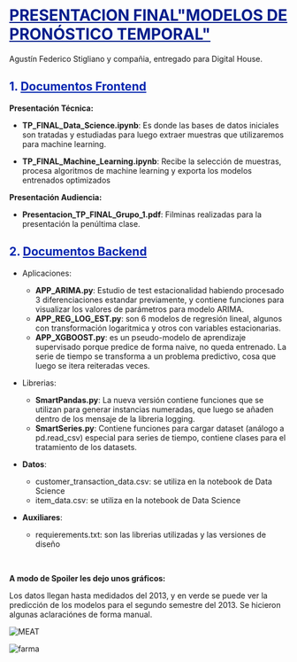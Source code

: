# <font color = #001d8c><u>PRESENTACION FINAL"MODELOS DE PRONÓSTICO TEMPORAL"</u></font>

Agustín Federico Stigliano y compañia, entregado para Digital House.

## <font color = #0024af>1. <u>Documentos Frontend</u></font>

<b>Presentación Técnica:</b>

- <b>TP_FINAL_Data_Science.ipynb</b>: Es donde las bases de datos iniciales son tratadas y estudiadas para luego extraer muestras que utilizaremos para machine learning.

- <b>TP_FINAL_Machine_Learning.ipynb</b>: Recibe la selección de muestras, procesa algoritmos de machine learning y exporta los modelos entrenados optimizados

<b>Presentación Audiencia:</b>

- <b>Presentacion_TP_FINAL_Grupo_1.pdf</b>: Filminas realizadas para la presentación la penúltima clase.
    
## <font color = #0024af>2. <u>Documentos Backend</u></font>

- Aplicaciones:
    - <b>APP_ARIMA.py</b>: Estudio de test estacionalidad habiendo procesado 3 diferenciaciones estandar previamente, y contiene funciones para visualizar los valores de parámetros para modelo ARIMA.
    - <b>APP_REG_LOG_EST.py</b>: son 6 modelos de regresión lineal, algunos con transformación logaritmica y otros con variables estacionarias.
    - <b>APP_XGBOOST.py</b>: es un pseudo-modelo de aprendizaje supervisado porque predice de forma naive, no queda entrenado. La serie de tiempo se transforma a un problema predictivo, cosa que luego se itera reiteradas veces. 
    
- Librerias:
    - <b>SmartPandas.py</b>: La nueva versión contiene funciones que se utilizan para generar instancias numeradas, que luego se añaden dentro de los mensaje de la libreria logging.
    - <b>SmartSeries.py</b>: Contiene funciones para cargar dataset (análogo a pd.read_csv) especial para series de tiempo, contiene clases para el tratamiento de los datasets.
    
- <b>Datos</b>:
    - customer_transaction_data.csv: se utiliza en la notebook de Data Science
    - item_data.csv: se utiliza en la notebook de Data Science
    
- <b>Auxiliares</b>:
    - requierements.txt: son las librerias utilizadas y las versiones de diseño

<br>

<b>A modo de Spoiler les dejo unos gráficos:</b>

Los datos llegan hasta medidados del 2013, y en verde se puede ver la predicción de los modelos para el segundo semestre del 2013. Se hicieron algunas aclaraciónes de forma manual.

![MEAT](https://user-images.githubusercontent.com/95892143/177053014-aef61feb-d9a2-4112-a5b7-166261099ed6.png)

![farma](https://user-images.githubusercontent.com/95892143/177053040-518206d4-2e18-4463-b39c-46bbd5873511.png)


